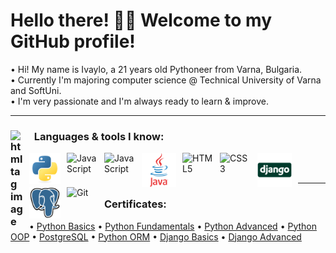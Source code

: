 # Hello there! 👋🏻 Welcome to my GitHub profile! 

• Hi! My name is Ivaylo, a 21 years old Pythoneer from Varna, Bulgaria. <br>
• Currently I'm majoring computer science @ Technical University of Varna and SoftUni. <br>
• I'm very passionate and I'm always ready to learn & improve. <br>

---

### <img align="left" alt="html tag image" src="https://media2.giphy.com/media/QssGEmpkyEOhBCb7e1/giphy.gif?cid=ecf05e47a0n3gi1bfqntqmob8g9aid1oyj2wr3ds3mg700bl&rid=giphy.gif" width="25" style="margin-right: 5px;"> &nbsp; Languages & tools I know:

<img align="left" alt="Python" width="50px" src="https://github.com/devicons/devicon/blob/v2.14.0/icons/python/python-original.svg" style="padding-right:10px;" />
<img align="left" alt="JavaScript" width="50px" src="https://cdn.jsdelivr.net/gh/devicons/devicon/icons/javascript/javascript-original.svg" style="padding-right:10px;" />
<img align="left" alt="JavaScript" width="50px" src="https://cdn.jsdelivr.net/gh/devicons/devicon/icons/react/react-original.svg" style="padding-right:10px;" />
<img align="left" alt="Java" width="55px" src="https://github.com/devicons/devicon/blob/v2.14.0/icons/java/java-original-wordmark.svg" style="padding-right:10px;" />
<img align="left" alt="HTML5" width="50px" src="https://cdn.jsdelivr.net/gh/devicons/devicon/icons/html5/html5-original.svg" style="padding-right:10px;" />
<img align="left" alt="CSS3" width="50px" src="https://cdn.jsdelivr.net/gh/devicons/devicon/icons/css3/css3-original.svg" style="padding-right:10px;" />
<img align="left" alt="Django" width="55px" src="https://github.com/devicons/devicon/blob/v2.14.0/icons/django/django-original.svg" style="padding-right:10px;" />
<img align="left" alt="PostgreSQL" width="50px" src="https://github.com/devicons/devicon/blob/v2.14.0/icons/postgresql/postgresql-original.svg" style="padding-right:10px;" />
<img align="left" alt="Git" width="50px" src="https://cdn.jsdelivr.net/gh/devicons/devicon/icons/git/git-original.svg" style="padding-right:10px;" />

<br>
<br>

---

### Certificates:

• <a href="https://softuni.bg/certificates/certificates/converttoimage/147360?code=ae0c3d5e">Python Basics</a> 
• <a href="https://softuni.bg/certificates/certificates/converttoimage/166757?code=a64a8746">Python Fundamentals</a>
• <a href="https://softuni.bg/certificates/certificates/converttoimage/173743?code=c522f868">Python Advanced</a>
• <a href="https://softuni.bg/certificates/certificates/converttoimage/180799?code=f0b98d92">Python OOP</a>
• <a href="https://softuni.bg/certificates/certificates/converttoimage/185959?code=82291b43">PostgreSQL</a>
• <a href="https://softuni.bg/certificates/certificates/converttoimage/193770?code=42e4d17f">Python ORM</a>
• <a href="https://softuni.bg/certificates/certificates/converttoimage/207379?code=f497e80d">Django Basics</a>
• <a href="https://softuni.bg/certificates/certificates/converttoimage/212672?code=b56c6311">Django Advanced</a>
